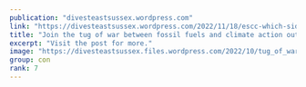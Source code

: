 ```yaml
---
publication: "divesteastsussex.wordpress.com"
link: "https://divesteastsussex.wordpress.com/2022/11/18/escc-which-side-are-you-on-join-the-tug-of-war-between-fossil-fuels-and-climate-action-outside-county-hall-on-6-december/"
title: "Join the tug of war between fossil fuels and climate action outside County Hall on 6 December"
excerpt: "Visit the post for more."
image: "https://divesteastsussex.files.wordpress.com/2022/10/tug_of_war.png"
group: con
rank: 7
---
```

